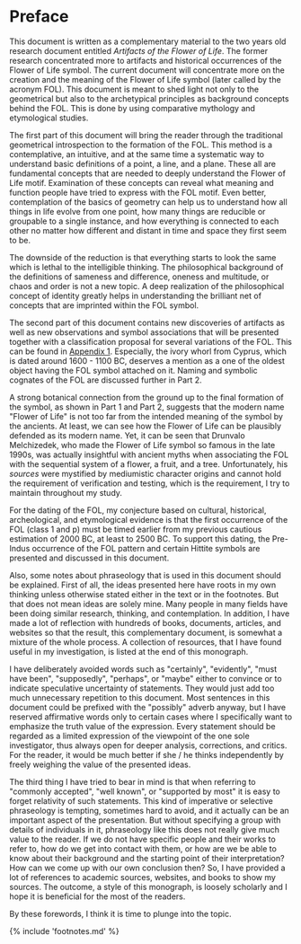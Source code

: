 # Preface

This document is written as a complementary material to the two years old research document entitled *Artifacts of the Flower of Life*<!-- cite author="Marko Manninen" title="Artifacts of the Flower of Life" date="2014" location="" type="website" href="http://artifacts.flowerofliferesearch.com/" -->. The former research concentrated more to artifacts and historical occurrences of the Flower of Life symbol. The current document will concentrate more on the creation and the meaning of the Flower of Life symbol (later called by the acronym FOL). This document is meant to shed light not only to the geometrical but also to the archetypical principles as background concepts behind the FOL. This is done by using comparative mythology and etymological studies.

The first part of this document will bring the reader through the traditional geometrical introspection<!-- cite author="" title="For dimensional reduction, see several antique sources mentioned in 'Other Plato, The - The Tübingen Interpretation of Plato's Inner-Academic Teachings' by Dmitri Nikulin in page 31 (2012)" date="" location="" type="selfref" href="#" --> to the formation of the FOL. This method is a contemplative, an intuitive, and at the same time a systematic way to understand basic definitions of a point, a line, and a plane. These all are fundamental concepts that are needed to deeply understand the Flower of Life motif. Examination of these concepts can reveal what meaning and function people have tried to express with the FOL motif. Even better, contemplation of the basics of geometry can help us to understand how all things in life evolve from one point, how many things are reducible or groupable to a single instance, and how everything is connected to each other no matter how different and distant in time and space they first seem to be.

The downside of the reduction is that everything starts to look the same which is lethal to the intelligible thinking. The philosophical background of the definitions of sameness and difference, oneness and multitude, or chaos and order is not a new topic. A deep realization of the philosophical concept of identity<!-- cite author="wikipedia.org" title="Identity (philosophy)" date="" location="" type="website" href="https://en.wikipedia.org/wiki/Identity_(philosophy)" --> greatly helps in understanding the brilliant net of concepts that are imprinted within the FOL symbol.

The second part of this document contains new discoveries of artifacts as well as new observations and symbol associations that will be presented together with a classification proposal for several variations of the FOL. This can be found in [Appendix 1](appendix1.html). Especially, the ivory whorl from Cyprus, which is dated around 1600 - 1100 BC, deserves a mention as a one of the oldest object having the FOL symbol attached on it. Naming and symbolic cognates of the FOL are discussed further in Part 2.

A strong botanical connection from the ground up to the final formation of the symbol, as shown in Part 1 and Part 2, suggests that the modern name "Flower of Life" is not too far from the intended meaning of the symbol by the ancients. At least, we can see how the Flower of Life can be plausibly defended as its modern name. Yet, it can be seen that Drunvalo Melchizedek, who made the Flower of Life symbol so famous in the late 1990s, was actually insightful with ancient myths when associating the FOL with the sequential system of a flower, a fruit, and a tree<!-- cite author="Drunvalo Melchizedek" title="The Ancient Secret of the Flower Of Life, Vol. 1" date="1999" location="Pages 43-44" type="book" href="#" -->. Unfortunately, his *sources* were mystified by mediumistic character origins and cannot hold the requirement of verification and testing, which is the requirement, I try to maintain throughout my study.

For the dating of the FOL, my conjecture based on cultural, historical, archeological, and etymological evidence is that the first occurrence of the FOL (class 1 and p) must be timed earlier from my previous cautious estimation of 2000 BC, at least to 2500 BC. To support this dating, the Pre-Indus occurrence of the FOL pattern and certain Hittite symbols are presented and discussed in this document.

Also, some notes about phraseology that is used in this document should be explained. First of all, the ideas presented here have roots in my own thinking unless otherwise stated either in the text or in the footnotes. But that does not mean ideas are solely mine. Many people in many fields have been doing similar research, thinking, and contemplation. In addition, I have made a lot of reflection with hundreds of books, documents, articles, and websites so that the result, this complementary document, is somewhat a mixture of the whole process. A collection of resources, that I have found useful in my investigation, is listed at the end of this monograph.

I have deliberately avoided words such as "certainly", "evidently", "must have been", "supposedly", "perhaps", or "maybe" either to convince or to indicate speculative uncertainty of statements. They would just add too much unnecessary repetition to this document. Most sentences in this document could be prefixed with the "possibly" adverb anyway, but I have reserved affirmative words only to certain cases where I specifically want to emphasize the truth value of the expression. Every statement should be regarded as a limited expression of the viewpoint of the one sole investigator, thus always open for deeper analysis, corrections, and critics. For the reader, it would be much better if she / he thinks independently by freely weighing the value of the presented ideas.

The third thing I have tried to bear in mind is that when referring to "commonly accepted", "well known", or "supported by most" it is easy to forget relativity of such statements. This kind of imperative or selective phraseology is tempting, sometimes hard to avoid, and it actually can be an important aspect of the presentation. But without specifying a group with details of individuals in it, phraseology like this does not really give much value to the reader. If we do not have specific people and their works to refer to, how do we get into contact with them, or how are we be able to know about their background and the starting point of their interpretation? How can we come up with our own conclusion then? So, I have provided a lot of references to academic sources, websites, and books to show my sources. The outcome, a style of this monograph, is loosely scholarly and I hope it is beneficial for the most of the readers.

By these forewords, I think it is time to plunge into the topic.

{% include 'footnotes.md' %}

